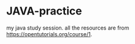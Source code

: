 # JAVA-practice
my java study session.
all the resources are from https://opentutorials.org/course/1.
